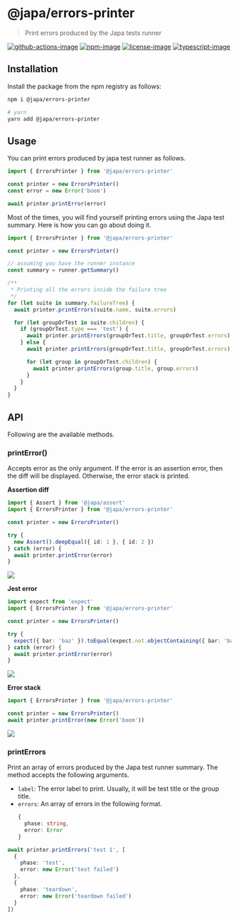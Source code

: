 # @japa/errors-printer
> Print errors produced by the Japa tests runner

[![github-actions-image]][github-actions-url] [![npm-image]][npm-url] [![license-image]][license-url] [![typescript-image]][typescript-url]

## Installation
Install the package from the npm registry as follows:

```sh
npm i @japa/errors-printer

# yarn
yarn add @japa/errors-printer
```

## Usage
You can print errors produced by japa test runner as follows.

```ts
import { ErrorsPrinter } from '@japa/errors-printer'

const printer = new ErrorsPrinter()
const error = new Error('boom')

await printer.printError(error)
```

Most of the times, you will find yourself printing errors using the Japa test summary. Here is how you can go about doing it.

```ts
import { ErrorsPrinter } from '@japa/errors-printer'

const printer = new ErrorsPrinter()

// assuming you have the runner instance
const summary = runner.getSummary()

/**
 * Printing all the errors inside the failure tree
 */
for (let suite in summary.failureTree) {
  await printer.printErrors(suite.name, suite.errors)

  for (let groupOrTest in suite.children) {
    if (groupOrTest.type === 'test') {
      await printer.printErrors(groupOrTest.title, groupOrTest.errors)
    } else {
      await printer.printErrors(groupOrTest.title, groupOrTest.errors)

      for (let group in groupOrTest.children) {
        await printer.printErrors(group.title, group.errors)
      }
    }
  }
}
```

## API
Following are the available methods.

### printError()
Accepts error as the only argument. If the error is an assertion error, then the diff will be displayed. Otherwise, the error stack is printed.

**Assertion diff**

```ts
import { Assert } from '@japa/assert'
import { ErrorsPrinter } from '@japa/errors-printer'

const printer = new ErrorsPrinter()

try {
  new Assert().deepEqual({ id: 1 }, { id: 2 })
} catch (error) {
  await printer.printError(error)
}
```

![](assets/assertion-error.png)

**Jest error**

```ts
import expect from 'expect'
import { ErrorsPrinter } from '@japa/errors-printer'

const printer = new ErrorsPrinter()

try {
  expect({ bar: 'baz' }).toEqual(expect.not.objectContaining({ bar: 'baz' }))
} catch (error) {
  await printer.printError(error)
}
```

![](assets/jest-error.png)

**Error stack**

```ts
import { ErrorsPrinter } from '@japa/errors-printer'

const printer = new ErrorsPrinter()
await printer.printError(new Error('boom'))
```

![](assets/error-stack.png)

### printErrors
Print an array of errors produced by the Japa test runner summary. The method accepts the following arguments.

- `label`: The error label to print. Usually, it will be test title or the group title.
- `errors`: An array of errors in the following format.
    ```ts
    {
      phase: string,
      error: Error
    }
    ```

```ts
await printer.printErrors('test 1', [
  {
    phase: 'test',
    error: new Error('test failed')
  },
  {
    phase: 'teardown',
    error: new Error('teardown failed')
  }
])
```

[github-actions-image]: https://img.shields.io/github/actions/workflow/status/japa/errors-printer/test.yml?style=for-the-badge

[github-actions-url]: https://github.com/japa/errors-printer/actions/workflows/test.yml "github-actions"

[npm-image]: https://img.shields.io/npm/v/@japa/errors-printer.svg?style=for-the-badge&logo=npm
[npm-url]: https://npmjs.org/package/@japa/errors-printer "npm"

[license-image]: https://img.shields.io/npm/l/@japa/errors-printer?color=blueviolet&style=for-the-badge
[license-url]: LICENSE.md "license"

[typescript-image]: https://img.shields.io/badge/Typescript-294E80.svg?style=for-the-badge&logo=typescript
[typescript-url]:  "typescript"

